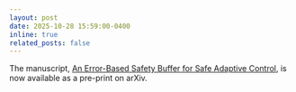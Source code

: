 ```yaml
---
layout: post
date: 2025-10-28 15:59:00-0400
inline: true
related_posts: false
---
```

The manuscript, [An Error-Based Safety Buffer for Safe Adaptive Control](https://arxiv.org/pdf/2510.23491), is now available as a pre-print on arXiv.

